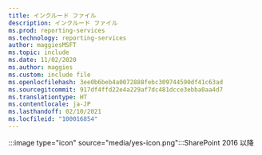 ```yaml
---
title: インクルード ファイル
description: インクルード ファイル
ms.prod: reporting-services
ms.technology: reporting-services
author: maggiesMSFT
ms.topic: include
ms.date: 11/02/2020
ms.author: maggies
ms.custom: include file
ms.openlocfilehash: 3ee0b6beb4a0072888febc309744590df41c63ad
ms.sourcegitcommit: 917df4ffd22e4a229af7dc481dcce3ebba0aa4d7
ms.translationtype: HT
ms.contentlocale: ja-JP
ms.lasthandoff: 02/10/2021
ms.locfileid: "100016854"
---
```

 :::image type="icon" source="media/yes-icon.png":::SharePoint 2016 以降
